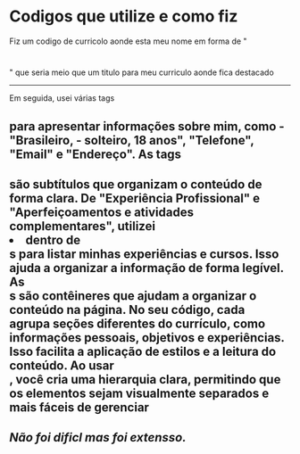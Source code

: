 # Codigos que utilize e como fiz

Fiz um codigo de curricolo aonde esta meu nome em forma de "<h1></h1>" que seria meio que um titulo para meu curriculo aonde fica destacado 

---

Em seguida, usei várias tags <h2> para apresentar informações sobre mim, como - "Brasileiro, - solteiro, 18 anos", "Telefone", "Email" e "Endereço". As tags <h2> são subtítulos que organizam o conteúdo de forma clara.
De "Experiência Profissional" e "Aperfeiçoamentos e atividades complementares", utilizei <li> dentro de <div>s para listar minhas experiências e cursos. Isso ajuda a organizar a informação de forma legível.
As <div>s são contêineres que ajudam a organizar o conteúdo na página. No seu código, cada <div> agrupa seções diferentes do currículo, como informações pessoais, objetivos e experiências. Isso facilita a aplicação de estilos e a leitura do conteúdo. Ao usar <div>, você cria uma hierarquia clara, permitindo que os elementos sejam visualmente separados e mais fáceis de gerenciar 

##### Não foi dificl mas foi extensso.
